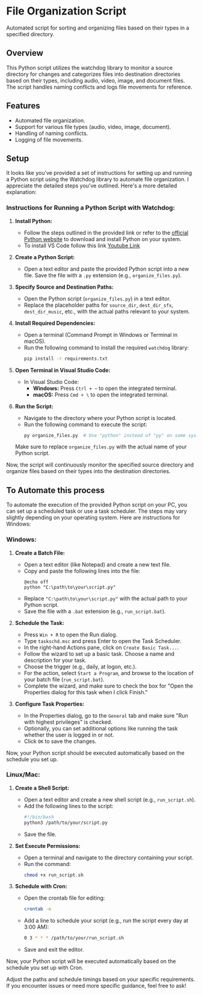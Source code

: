# File Organization Script

Automated script for sorting and organizing files based on their types in a specified directory.

## Overview

This Python script utilizes the watchdog library to monitor a source directory for changes and categorizes files into destination directories based on their types, including audio, video, image, and document files. The script handles naming conflicts and logs file movements for reference.

## Features

- Automated file organization.
- Support for various file types (audio, video, image, document).
- Handling of naming conflicts.
- Logging of file movements.

## Setup

It looks like you've provided a set of instructions for setting up and running a Python script using the Watchdog library to automate file organization. I appreciate the detailed steps you've outlined. Here's a more detailed explanation:

### Instructions for Running a Python Script with Watchdog:

1. **Install Python:**
   - Follow the steps outlined in the provided link or refer to the [official Python website](https://www.python.org/downloads/) to download and install Python on your system.
   - To install VS Code follow this link [Youtube Link](https://www.youtube.com/watch?v=cUAK4x_7thA)
2. **Create a Python Script:**
   - Open a text editor and paste the provided Python script into a new file. Save the file with a `.py` extension (e.g., `organize_files.py`).

3. **Specify Source and Destination Paths:**
   - Open the Python script (`organize_files.py`) in a text editor.
   - Replace the placeholder paths for `source_dir`, `dest_dir_sfx`, `dest_dir_music`, etc., with the actual paths relevant to your system.

4. **Install Required Dependencies:**
   - Open a terminal (Command Prompt in Windows or Terminal in macOS).
   - Run the following command to install the required `watchdog` library:
     ```bash
     pip install -r requirements.txt
     ```

5. **Open Terminal in Visual Studio Code:**
   - In Visual Studio Code:
     - **Windows:** Press `Ctrl + ~` to open the integrated terminal.
     - **macOS:** Press `Cmd + \` to open the integrated terminal.

6. **Run the Script:**
   - Navigate to the directory where your Python script is located.
   - Run the following command to execute the script:
     ```bash
     py organize_files.py  # Use "python" instead of "py" on some systems
     ```

   Make sure to replace `organize_files.py` with the actual name of your Python script.

Now, the script will continuously monitor the specified source directory and organize files based on their types into the destination directories.

## To Automate this process
To automate the execution of the provided Python script on your PC, you can set up a scheduled task or use a task scheduler. The steps may vary slightly depending on your operating system. Here are instructions for Windows:

### Windows:

1. **Create a Batch File:**
   - Open a text editor (like Notepad) and create a new text file.
   - Copy and paste the following lines into the file:
     ```batch
     @echo off
     python "C:\path\to\your\script.py"
     ```
   - Replace `"C:\path\to\your\script.py"` with the actual path to your Python script.
   - Save the file with a `.bat` extension (e.g., `run_script.bat`).

2. **Schedule the Task:**
   - Press `Win + R` to open the Run dialog.
   - Type `taskschd.msc` and press Enter to open the Task Scheduler.
   - In the right-hand Actions pane, click on `Create Basic Task...`.
   - Follow the wizard to set up a basic task. Choose a name and description for your task.
   - Choose the trigger (e.g., daily, at logon, etc.).
   - For the action, select `Start a Program`, and browse to the location of your batch file (`run_script.bat`).
   - Complete the wizard, and make sure to check the box for "Open the Properties dialog for this task when I click Finish."

3. **Configure Task Properties:**
   - In the Properties dialog, go to the `General` tab and make sure "Run with highest privileges" is checked.
   - Optionally, you can set additional options like running the task whether the user is logged in or not.
   - Click `OK` to save the changes.

Now, your Python script should be executed automatically based on the schedule you set up.

### Linux/Mac:

1. **Create a Shell Script:**
   - Open a text editor and create a new shell script (e.g., `run_script.sh`).
   - Add the following lines to the script:
     ```bash
     #!/bin/bash
     python3 /path/to/your/script.py
     ```
   - Save the file.

2. **Set Execute Permissions:**
   - Open a terminal and navigate to the directory containing your script.
   - Run the command:
     ```bash
     chmod +x run_script.sh
     ```

3. **Schedule with Cron:**
   - Open the crontab file for editing:
     ```bash
     crontab -e
     ```
   - Add a line to schedule your script (e.g., run the script every day at 3:00 AM):
     ```bash
     0 3 * * * /path/to/your/run_script.sh
     ```
   - Save and exit the editor.

Now, your Python script will be executed automatically based on the schedule you set up with Cron.

Adjust the paths and schedule timings based on your specific requirements. If you encounter issues or need more specific guidance, feel free to ask!
